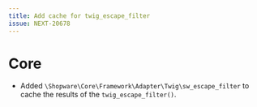 ```yaml
---
title: Add cache for twig_escape_filter 
issue: NEXT-20678
---
```

# Core
* Added `\Shopware\Core\Framework\Adapter\Twig\sw_escape_filter` to cache the results of the `twig_escape_filter()`. 
